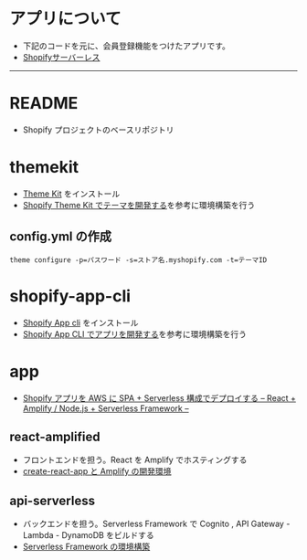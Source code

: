 # アプリについて
- 下記のコードを元に、会員登録機能をつけたアプリです。
- [Shopifyサーバーレス](https://github.com/t-kurasawa/shopify_dev_template)

---
# README
- Shopify プロジェクトのベースリポジトリ

# themekit
- [Theme Kit](https://shopify.github.io/themekit/#manual-installation) をインストール
- [Shopify Theme Kit でテーマを開発する](https://qiita.com/t-kurasawa/items/21f887fea399c0d07529)を参考に環境構築を行う

## config.yml の作成
`theme configure -p=パスワード -s=ストア名.myshopify.com -t=テーマID`

# shopify-app-cli
- [Shopify App cli](https://github.com/Shopify/shopify-app-cli) をインストール
- [Shopify App CLI でアプリを開発する](https://qiita.com/t-kurasawa/items/1b18a7afd6fc854e70b7)を参考に環境構築を行う

# app
- [Shopify アプリを AWS に SPA + Serverless 構成でデプロイする – React + Amplify / Node.js + Serverless Framework –](https://qiita.com/t-kurasawa/items/e8c15e33ae9055146206)

## react-amplified
- フロントエンドを担う。React を Amplify でホスティングする
- [create-react-app と Amplify の開発環境](./app/react-amplified/README.md)

## api-serverless
- バックエンドを担う。Serverless Framework で Cognito , API Gateway - Lambda - DynamoDB をビルドする
- [Serverless Framework の環境構築](./app/api-serverless/README.md)
